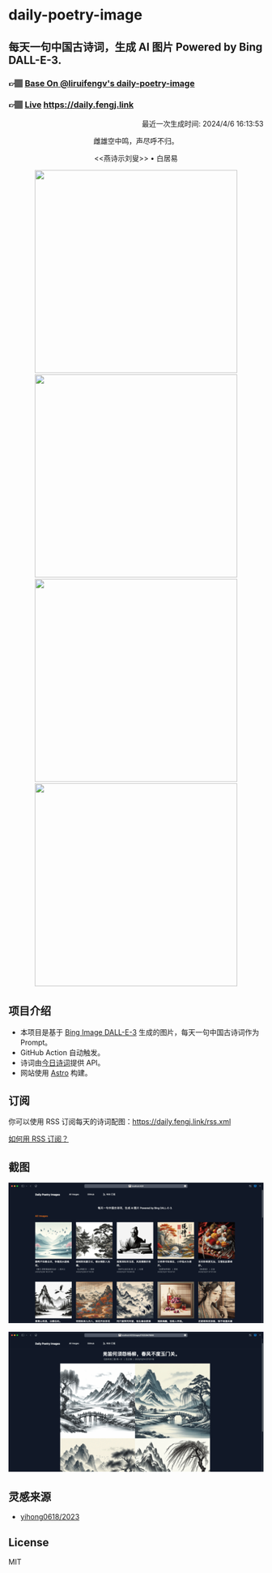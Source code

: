 
# daily-poetry-image

## 每天一句中国古诗词，生成 AI 图片 Powered by Bing DALL-E-3.

### 👉🏽 [Base On @liruifengv's daily-poetry-image](https://github.com/liruifengv/daily-poetry-image)

### 👉🏽 [Live](https://daily.fengj.link) https://daily.fengj.link

<p align="right">
  最近一次生成时间: 2024/4/6 16:13:53
</p>
<p align="center">
雌雄空中鸣，声尽呼不归。
</p>
<p align="center">
<<燕诗示刘叟>> • 白居易
</p>
<p align="center">
<img src="https://tse4.mm.bing.net/th/id/OIG4.JFZhI5FRj0Jvj6jKwFGO" height="400" width="400" />
<img src="https://tse2.mm.bing.net/th/id/OIG4.s13ixa2qt9WxyVIR4DMs" height="400" width="400" />
<img src="https://tse3.mm.bing.net/th/id/OIG4.So2t8ojSFJw.TO8OK4W4" height="400" width="400" />
<img src="https://tse2.mm.bing.net/th/id/OIG4.50dwlgGOJ5f1RB3RgLOJ" height="400" width="400" />
</p>

## 项目介绍

-   本项目是基于 [Bing Image DALL-E-3](https://www.bing.com/images/create) 生成的图片，每天一句中国古诗词作为 Prompt。
-   GitHub Action 自动触发。
-   诗词由[今日诗词](https://www.jinrishici.com/)提供 API。
-   网站使用 [Astro](https://astro.build) 构建。

## 订阅

你可以使用 RSS 订阅每天的诗词配图：https://daily.fengj.link/rss.xml

[如何用 RSS 订阅？](https://zhuanlan.zhihu.com/p/55026716)

## 截图

![图片列表](./screenshots/Snipaste_2023-12-28_21-00-26.png)

![图片详情](./screenshots/Snipaste_2023-12-28_21-00-53.png)

## 灵感来源

-   [yihong0618/2023](https://github.com/yihong0618/2023)

## License

MIT
